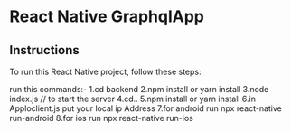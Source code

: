 # React Native GraphqlApp

## Instructions

To run this React Native project, follow these steps:

run this commands:-
1.cd backend 
2.npm install or yarn install
3.node index.js // to start the server
4.cd..
5.npm install or yarn install
6.in Apploclient.js put your local ip Address
7.for android run npx react-native run-android
8.for ios run npx react-native run-ios